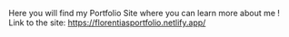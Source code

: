Here you will find my Portfolio Site where you can learn more about me !
Link to the site: https://florentiasportfolio.netlify.app/
